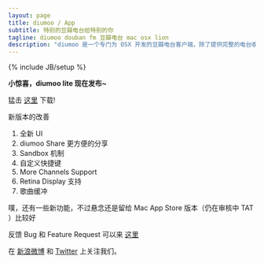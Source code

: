 ```yaml
---
layout: page 
title: diumoo / App
subtitle: 特别的豆瓣电台给特别的你
tagline: diumoo douban fm 豆瓣电台 mac osx lion 
description: "diumoo 是一个专门为 OSX 开发的豆瓣电台客户端，除了提供完整的电台收听体验，提供了诸多增强功能。"
---
```


{% include JB/setup %}

<style type="text/css" media="screen">
    #left{
        float:left;
        width:35%;
    }
    #right{
        float:right;
        width:65%;
        text-align:justify;
    }
    #right ol{color:#666;font-size:0.9em;}
    #right a{color:#66aacc;}
</style>

**小惊喜，diumoo lite 现在发布~**

猛击 [这里](https://github.com/downloads/diumoo/diumoo.github.com/diumoo_lite.zip) 下载!

新版本的改善

1. 全新 UI
2. diumoo Share 更方便的分享
4. Sandbox 机制
5. 自定义快捷键
6. More Channels Support
7. Retina Display 支持
8. 歌曲缓冲

噗，还有一些新功能，不过悬念还是留给 Mac App Store 版本（仍在审核中 TAT ）比较好

反馈 Bug 和 Feature Request 可以来 [这里](/report)

在 [新浪微博](http://weibo.com/u/2717070362) 和 [Twitter](http://twitter.com/diumoo) 上关注我们。
